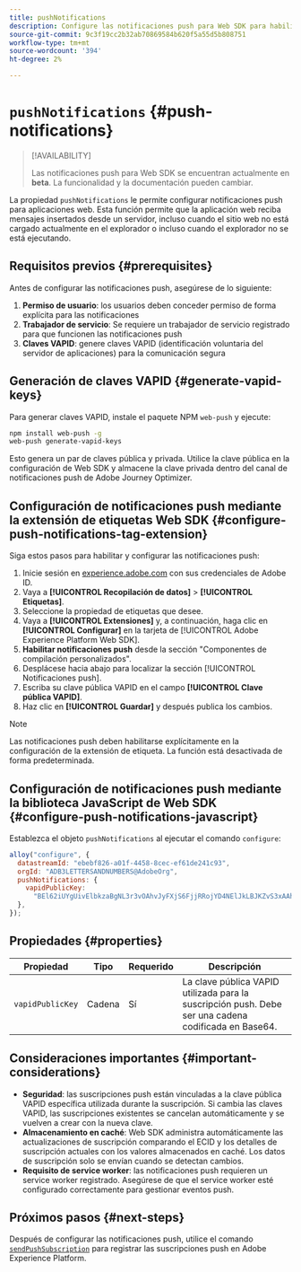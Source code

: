```yaml
---
title: pushNotifications
description: Configure las notificaciones push para Web SDK para habilitar la mensajería push basada en el explorador.
source-git-commit: 9c3f19cc2b32ab70869584b620f5a55d5b808751
workflow-type: tm+mt
source-wordcount: '394'
ht-degree: 2%

---
```



# `pushNotifications` {#push-notifications}

>[!AVAILABILITY]
>
> Las notificaciones push para Web SDK se encuentran actualmente en **beta**. La funcionalidad y la documentación pueden cambiar.

La propiedad `pushNotifications` le permite configurar notificaciones push para aplicaciones web. Esta función permite que la aplicación web reciba mensajes insertados desde un servidor, incluso cuando el sitio web no está cargado actualmente en el explorador o incluso cuando el explorador no se está ejecutando.

## Requisitos previos {#prerequisites}

Antes de configurar las notificaciones push, asegúrese de lo siguiente:

1. **Permiso de usuario**: los usuarios deben conceder permiso de forma explícita para las notificaciones
2. **Trabajador de servicio**: Se requiere un trabajador de servicio registrado para que funcionen las notificaciones push
3. **Claves VAPID**: genere claves VAPID (identificación voluntaria del servidor de aplicaciones) para la comunicación segura

## Generación de claves VAPID {#generate-vapid-keys}

Para generar claves VAPID, instale el paquete NPM `web-push` y ejecute:

```bash
npm install web-push -g
web-push generate-vapid-keys
```

Esto genera un par de claves pública y privada. Utilice la clave pública en la configuración de Web SDK y almacene la clave privada dentro del canal de notificaciones push de Adobe Journey Optimizer.

## Configuración de notificaciones push mediante la extensión de etiquetas Web SDK {#configure-push-notifications-tag-extension}

Siga estos pasos para habilitar y configurar las notificaciones push:

1. Inicie sesión en [experience.adobe.com](https://experience.adobe.com) con sus credenciales de Adobe ID.
1. Vaya a **[!UICONTROL Recopilación de datos]** > **[!UICONTROL Etiquetas]**.
1. Seleccione la propiedad de etiquetas que desee.
1. Vaya a **[!UICONTROL Extensiones]** y, a continuación, haga clic en **[!UICONTROL Configurar]** en la tarjeta de [!UICONTROL Adobe Experience Platform Web SDK].
1. **Habilitar notificaciones push** desde la sección &quot;Componentes de compilación personalizados&quot;.
1. Desplácese hacia abajo para localizar la sección [!UICONTROL Notificaciones push].
1. Escriba su clave pública VAPID en el campo **[!UICONTROL Clave pública VAPID]**.
1. Haz clic en **[!UICONTROL Guardar]** y después publica los cambios.

>[!NOTE]
>
> Las notificaciones push deben habilitarse explícitamente en la configuración de la extensión de etiqueta. La función está desactivada de forma predeterminada.

## Configuración de notificaciones push mediante la biblioteca JavaScript de Web SDK {#configure-push-notifications-javascript}

Establezca el objeto `pushNotifications` al ejecutar el comando `configure`:

```js
alloy("configure", {
  datastreamId: "ebebf826-a01f-4458-8cec-ef61de241c93",
  orgId: "ADB3LETTERSANDNUMBERS@AdobeOrg",
  pushNotifications: {
    vapidPublicKey:
      "BEl62iUYgUivElbkzaBgNL3r3vOAhvJyFXjS6FjjRRojYD4NElJkLBJKZvS3xAAh4_gE3WnMaZNu_KGP4jAQlJz",
  },
});
```

## Propiedades {#properties}

| Propiedad | Tipo | Requerido | Descripción |
| ------ | ------ | -------- | ----- |
| `vapidPublicKey` | Cadena | Sí | La clave pública VAPID utilizada para la suscripción push. Debe ser una cadena codificada en Base64. |

## Consideraciones importantes {#important-considerations}

- **Seguridad**: las suscripciones push están vinculadas a la clave pública VAPID específica utilizada durante la suscripción. Si cambia las claves VAPID, las suscripciones existentes se cancelan automáticamente y se vuelven a crear con la nueva clave.
- **Almacenamiento en caché**: Web SDK administra automáticamente las actualizaciones de suscripción comparando el ECID y los detalles de suscripción actuales con los valores almacenados en caché. Los datos de suscripción solo se envían cuando se detectan cambios.
- **Requisito de service worker**: las notificaciones push requieren un service worker registrado. Asegúrese de que el service worker esté configurado correctamente para gestionar eventos push.

## Próximos pasos {#next-steps}

Después de configurar las notificaciones push, utilice el comando [`sendPushSubscription`](../sendPushSubscription.md) para registrar las suscripciones push en Adobe Experience Platform.
